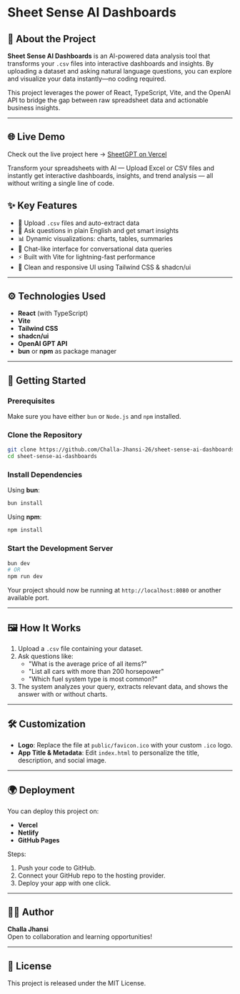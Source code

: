 # Sheet Sense AI Dashboards

## 📌 About the Project

**Sheet Sense AI Dashboards** is an AI-powered data analysis tool that transforms your `.csv` files into interactive dashboards and insights. By uploading a dataset and asking natural language questions, you can explore and visualize your data instantly—no coding required.

This project leverages the power of React, TypeScript, Vite, and the OpenAI API to bridge the gap between raw spreadsheet data and actionable business insights.

---
## 🌐 Live Demo
Check out the live project here → [SheetGPT on Vercel][https://sheet-gpt-ashen.vercel.app]

Transform your spreadsheets with AI — Upload Excel or CSV files and instantly get interactive dashboards, insights, and trend analysis — all without writing a single line of code.

## ✨ Key Features

- 📁 Upload `.csv` files and auto-extract data
- 🧠 Ask questions in plain English and get smart insights
- 📊 Dynamic visualizations: charts, tables, summaries
- 💬 Chat-like interface for conversational data queries
- ⚡ Built with Vite for lightning-fast performance
- 🎨 Clean and responsive UI using Tailwind CSS & shadcn/ui

---

## ⚙️ Technologies Used

- **React** (with TypeScript)
- **Vite**
- **Tailwind CSS**
- **shadcn/ui**
- **OpenAI GPT API**
- **bun** or **npm** as package manager

---

## 🚀 Getting Started

### Prerequisites

Make sure you have either `bun` or `Node.js` and `npm` installed.

### Clone the Repository

```bash
git clone https://github.com/Challa-Jhansi-26/sheet-sense-ai-dashboards.git
cd sheet-sense-ai-dashboards
```

### Install Dependencies

Using **bun**:

```bash
bun install
```

Using **npm**:

```bash
npm install
```

### Start the Development Server

```bash
bun dev
# OR
npm run dev
```

Your project should now be running at `http://localhost:8080` or another available port.

---

## 🖼️ How It Works

1. Upload a `.csv` file containing your dataset.
2. Ask questions like:
   - "What is the average price of all items?"
   - "List all cars with more than 200 horsepower"
   - "Which fuel system type is most common?"
3. The system analyzes your query, extracts relevant data, and shows the answer with or without charts.

---

## 🛠 Customization

- **Logo**: Replace the file at `public/favicon.ico` with your custom `.ico` logo.
- **App Title & Metadata**: Edit `index.html` to personalize the title, description, and social image.

---

## 🌍 Deployment

You can deploy this project on:

- **Vercel**
- **Netlify**
- **GitHub Pages**

Steps:

1. Push your code to GitHub.
2. Connect your GitHub repo to the hosting provider.
3. Deploy your app with one click.

---

## 🙋‍♀️ Author

**Challa Jhansi**  
Open to collaboration and learning opportunities!  

---

## 📄 License

This project is released under the MIT License.

[https://sheet-gpt-ashen.vercel.app]: https://sheet-gpt-ashen.vercel.app